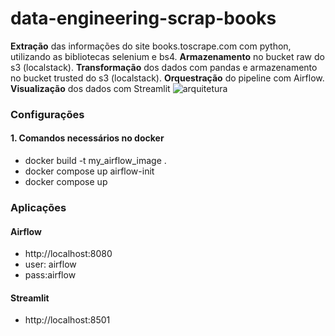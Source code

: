 # data-engineering-scrap-books
**Extração** das informações do site books.toscrape.com com python, utilizando as bibliotecas selenium e bs4.
**Armazenamento** no bucket raw do s3 (localstack). 
**Transformação** dos dados com pandas e armazenamento no bucket trusted do s3 (localstack). 
**Orquestração** do pipeline com Airflow. 
**Visualização** dos dados com Streamlit
![arquitetura ](https://github.com/ceesarmoreno/data-engineering-scrap-books/assets/63748142/a5e45b33-6e13-4b99-bf5b-eb0d11a25dbb)


### Configurações

#### 1. Comandos necessários no docker 

- docker build -t my_airflow_image .
- docker compose up airflow-init
- docker compose up


### Aplicações
#### Airflow
- http://localhost:8080
- user: airflow 
- pass:airflow
  
#### Streamlit
- http://localhost:8501
